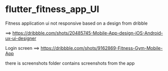# flutter_fitness_app_UI

Fitness application ui not responsive based on a design from dribble

==> https://dribbble.com/shots/20485745-Mobile-App-design-iOS-Android-ux-ui-designer

Login screen ==> https://dribbble.com/shots/9162869-Fitness-Gym-Mobile-App

there is screenshots folder contains screenshots from the app 
